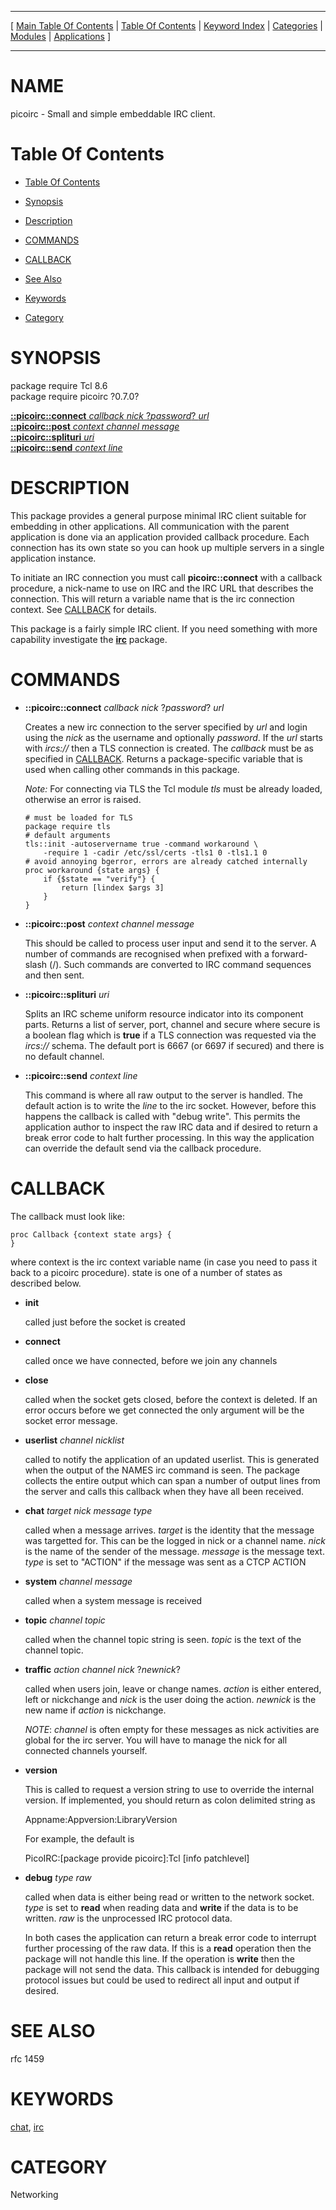 
[//000000001]: # (picoirc \- Simple embeddable IRC interface)
[//000000002]: # (Generated from file 'picoirc\.man' by tcllib/doctools with format 'markdown')
[//000000003]: # (picoirc\(n\) 0\.7\.0 tcllib "Simple embeddable IRC interface")

<hr> [ <a href="../../../../toc.md">Main Table Of Contents</a> &#124; <a
href="../../../toc.md">Table Of Contents</a> &#124; <a
href="../../../../index.md">Keyword Index</a> &#124; <a
href="../../../../toc0.md">Categories</a> &#124; <a
href="../../../../toc1.md">Modules</a> &#124; <a
href="../../../../toc2.md">Applications</a> ] <hr>

# NAME

picoirc \- Small and simple embeddable IRC client\.

# <a name='toc'></a>Table Of Contents

  - [Table Of Contents](#toc)

  - [Synopsis](#synopsis)

  - [Description](#section1)

  - [COMMANDS](#section2)

  - [CALLBACK](#section3)

  - [See Also](#seealso)

  - [Keywords](#keywords)

  - [Category](#category)

# <a name='synopsis'></a>SYNOPSIS

package require Tcl 8\.6  
package require picoirc ?0\.7\.0?  

[__::picoirc::connect__ *callback* *nick* ?*password*? *url*](#1)  
[__::picoirc::post__ *context* *channel* *message*](#2)  
[__::picoirc::splituri__ *uri*](#3)  
[__::picoirc::send__ *context* *line*](#4)  

# <a name='description'></a>DESCRIPTION

This package provides a general purpose minimal IRC client suitable for
embedding in other applications\. All communication with the parent application
is done via an application provided callback procedure\. Each connection has its
own state so you can hook up multiple servers in a single application instance\.

To initiate an IRC connection you must call __picoirc::connect__ with a
callback procedure, a nick\-name to use on IRC and the IRC URL that describes the
connection\. This will return a variable name that is the irc connection context\.
See [CALLBACK](#section3) for details\.

This package is a fairly simple IRC client\. If you need something with more
capability investigate the __[irc](irc\.md)__ package\.

# <a name='section2'></a>COMMANDS

  - <a name='1'></a>__::picoirc::connect__ *callback* *nick* ?*password*? *url*

    Creates a new irc connection to the server specified by *url* and login
    using the *nick* as the username and optionally *password*\. If the
    *url* starts with *ircs://* then a TLS connection is created\. The
    *callback* must be as specified in [CALLBACK](#section3)\. Returns a
    package\-specific variable that is used when calling other commands in this
    package\.

    *Note:* For connecting via TLS the Tcl module *tls* must be already
    loaded, otherwise an error is raised\.

        # must be loaded for TLS
        package require tls
        # default arguments
        tls::init -autoservername true -command workaround \
            -require 1 -cadir /etc/ssl/certs -tls1 0 -tls1.1 0
        # avoid annoying bgerror, errors are already catched internally
        proc workaround {state args} {
            if {$state == "verify"} {
                return [lindex $args 3]
            }
        }

  - <a name='2'></a>__::picoirc::post__ *context* *channel* *message*

    This should be called to process user input and send it to the server\. A
    number of commands are recognised when prefixed with a forward\-slash \(/\)\.
    Such commands are converted to IRC command sequences and then sent\.

  - <a name='3'></a>__::picoirc::splituri__ *uri*

    Splits an IRC scheme uniform resource indicator into its component parts\.
    Returns a list of server, port, channel and secure where secure is a boolean
    flag which is __true__ if a TLS connection was requested via the
    *ircs://* schema\. The default port is 6667 \(or 6697 if secured\) and there
    is no default channel\.

  - <a name='4'></a>__::picoirc::send__ *context* *line*

    This command is where all raw output to the server is handled\. The default
    action is to write the *line* to the irc socket\. However, before this
    happens the callback is called with "debug write"\. This permits the
    application author to inspect the raw IRC data and if desired to return a
    break error code to halt further processing\. In this way the application can
    override the default send via the callback procedure\.

# <a name='section3'></a>CALLBACK

The callback must look like:

    proc Callback {context state args} {
    }

where context is the irc context variable name \(in case you need to pass it back
to a picoirc procedure\)\. state is one of a number of states as described below\.

  - __init__

    called just before the socket is created

  - __connect__

    called once we have connected, before we join any channels

  - __close__

    called when the socket gets closed, before the context is deleted\. If an
    error occurs before we get connected the only argument will be the socket
    error message\.

  - __userlist__ *channel* *nicklist*

    called to notify the application of an updated userlist\. This is generated
    when the output of the NAMES irc command is seen\. The package collects the
    entire output which can span a number of output lines from the server and
    calls this callback when they have all been received\.

  - __chat__ *target* *nick* *message* *type*

    called when a message arrives\. *target* is the identity that the message
    was targetted for\. This can be the logged in nick or a channel name\.
    *nick* is the name of the sender of the message\. *message* is the
    message text\. *type* is set to "ACTION" if the message was sent as a CTCP
    ACTION

  - __system__ *channel* *message*

    called when a system message is received

  - __topic__ *channel* *topic*

    called when the channel topic string is seen\. *topic* is the text of the
    channel topic\.

  - __traffic__ *action* *channel* *nick* ?*newnick*?

    called when users join, leave or change names\. *action* is either entered,
    left or nickchange and *nick* is the user doing the action\. *newnick* is
    the new name if *action* is nickchange\.

    *NOTE*: *channel* is often empty for these messages as nick activities
    are global for the irc server\. You will have to manage the nick for all
    connected channels yourself\.

  - __version__

    This is called to request a version string to use to override the internal
    version\. If implemented, you should return as colon delimited string as

    Appname:Appversion:LibraryVersion

    For example, the default is

    PicoIRC:\[package provide picoirc\]:Tcl \[info patchlevel\]

  - __debug__ *type* *raw*

    called when data is either being read or written to the network socket\.
    *type* is set to __read__ when reading data and __write__ if the
    data is to be written\. *raw* is the unprocessed IRC protocol data\.

    In both cases the application can return a break error code to interrupt
    further processing of the raw data\. If this is a __read__ operation then
    the package will not handle this line\. If the operation is __write__
    then the package will not send the data\. This callback is intended for
    debugging protocol issues but could be used to redirect all input and output
    if desired\.

# <a name='seealso'></a>SEE ALSO

rfc 1459

# <a name='keywords'></a>KEYWORDS

[chat](\.\./\.\./\.\./\.\./index\.md\#chat), [irc](\.\./\.\./\.\./\.\./index\.md\#irc)

# <a name='category'></a>CATEGORY

Networking
